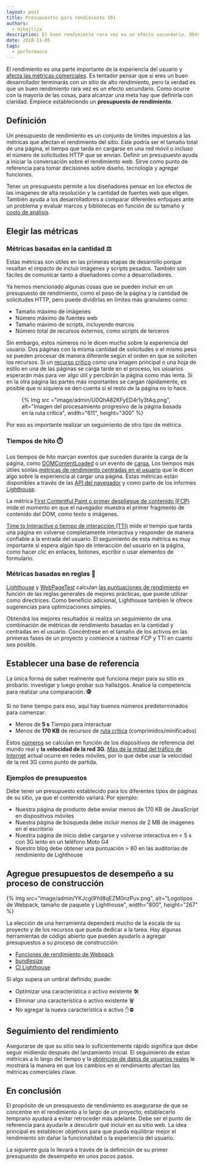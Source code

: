```yaml
---
layout: post
title: Presupuestos para rendimiento 101
authors:
  - mihajlija
description: El buen rendimiento rara vez es un efecto secundario. Obtenga información sobre los presupuestos de rendimiento y cómo pueden encaminarlo hacia el éxito.
date: 2018-11-05
tags:
  - performance
---
```


El rendimiento es una parte importante de la experiencia del usuario y [afecta las métricas comerciales](https://wpostats.com/). Es tentador pensar que si eres un buen desarrollador terminarás con un sitio de alto rendimiento, pero la verdad es que un buen rendimiento rara vez es un efecto secundario. Como ocurre con la mayoría de las cosas, para alcanzar una meta hay que definirla con claridad. Empiece estableciendo un **presupuesto de rendimiento**.

## Definición

Un presupuesto de rendimiento es un conjunto de límites impuestos a las métricas que afectan el rendimiento del sitio. Este podría ser el tamaño total de una página, el tiempo que tarda en cargarse en una red móvil o incluso el número de solicitudes HTTP que se envían. Definir un presupuesto ayuda a iniciar la conversación sobre el rendimiento web. Sirve como punto de referencia para tomar decisiones sobre diseño, tecnología y agregar funciones.

Tener un presupuesto permite a los diseñadores pensar en los efectos de las imágenes de alta resolución y la cantidad de fuentes web que eligen. También ayuda a los desarrolladores a comparar diferentes enfoques ante un problema y evaluar marcos y bibliotecas en función de su tamaño y [costo de análisis](https://medium.com/@addyosmani/the-cost-of-javascript-in-2018-7d8950fbb5d4).

## Elegir las métricas

### Métricas basadas en la cantidad ⚖️

Estas métricas son útiles en las primeras etapas de desarrollo porque resaltan el impacto de incluir imágenes y scripts pesados. También son fáciles de comunicar tanto a diseñadores como a desarrolladores.

Ya hemos mencionado algunas cosas que se pueden incluir en un presupuesto de rendimiento, como el peso de la página y la cantidad de solicitudes HTTP, pero puede dividirlas en límites más granulares como:

- Tamaño máximo de imágenes
- Número máximo de fuentes web
- Tamaño máximo de scripts, incluyendo marcos
- Número total de recursos externos, como scripts de terceros

Sin embargo, estos números no le dicen mucho sobre la experiencia del usuario. Dos páginas con la misma cantidad de solicitudes o el mismo peso se pueden procesar de manera diferente según el orden en que se soliciten los recursos. Si un [recurso crítico](https://developers.google.com/web/fundamentals/performance/critical-rendering-path/) como una imagen principal o una hoja de estilo en una de las páginas se carga tarde en el proceso, los usuarios esperarán más para ver algo útil y percibirán la página como más lenta. Si en la otra página las partes más importantes se cargan rápidamente, es posible que ni siquiera se den cuenta si el resto de la página no lo hace.

<figure>{% Img src ="image/admin/U0QhA82KFyED4r1y3tAq.png", alt="Imagen del procesamiento progresivo de la página basada en la ruta crítica", width="611", height="300" %}</figure>

Por eso es importante realizar un seguimiento de otro tipo de métrica.

### Tiempos de hito ⏱️

Los tiempos de hito marcan eventos que suceden durante la carga de la página, como [DOMContentLoaded](https://developer.mozilla.org/docs/Web/Events/DOMContentLoaded) o un evento de [carga.](https://developer.mozilla.org/docs/Web/Events/load) Los tiempos más útiles sonlas  [métricas de rendimiento centradas en el usuario](https://developers.google.com/web/fundamentals/performance/user-centric-performance-metrics) que le dicen algo sobre la experiencia al cargar una página. Estas métricas están disponibles a través de las [API del navegador](https://developers.google.com/web/fundamentals/performance/user-centric-performance-metrics#measuring_these_metrics_on_real_users_devices) y como parte de los informes [Lighthouse](https://developers.google.com/web/tools/lighthouse/).

La métrica [First Contentful Paint o primer despliegue de contenido (FCP)](/first-contentful-paint) mide el momento en que el navegador muestra el primer fragmento de contenido del DOM, como texto o imágenes.

[Time to Interactive o tiempo de interacción (TTI)](/interactive) mide el tiempo que tarda una página en volverse completamente interactiva y responder de manera confiable a la entrada del usuario. El seguimiento de esta métrica es muy importante si espera algún tipo de interacción del usuario en la página, como hacer clic en enlaces, botones, escribir o usar elementos de formulario.

### Métricas basadas en reglas 💯

[Lighthouse](https://developers.google.com/web/tools/lighthouse/) y [WebPageTest](https://www.webpagetest.org/) calculan [las puntuaciones de rendimiento](https://developers.google.com/web/tools/lighthouse/scoring#perf-scoring) en función de las reglas generales de mejores prácticas, que puede utilizar como directrices. Como beneficio adicional, Lighthouse también le ofrece sugerencias para optimizaciones simples.

Obtendrá los mejores resultados si realiza un seguimiento de una combinación de métricas de rendimiento basadas en la cantidad y centradas en el usuario. Concéntrese en el tamaño de los activos en las primeras fases de un proyecto y comience a rastrear FCP y TTI en cuanto sea posible.

## Establecer una base de referencia

La única forma de saber realmente qué funciona mejor para su sitio es probarlo: investigar y luego probar sus hallazgos. Analice la competencia para realizar una comparación. 🕵️

Si no tiene tiempo para eso, aquí hay buenos números predeterminados para comenzar:

- Menos de **5 s** Tiempo para interactuar
- Menos de **170 KB** de recursos de [ruta crítica](https://developers.google.com/web/fundamentals/performance/critical-rendering-path/) (comprimidos/minificados)

Estos [números](https://infrequently.org/2017/10/can-you-afford-it-real-world-web-performance-budgets/) se calculan en función de los dispositivos de referencia del mundo real y **la velocidad de la red 3G**. [Más de la mitad del tráfico de Internet](https://www.statista.com/statistics/277125/share-of-website-traffic-coming-from-mobile-devices/) actual ocurre en redes móviles, por lo que debe usar la velocidad de la red 3G como punto de partida.

### Ejemplos de presupuestos

Debe tener un presupuesto establecido para los diferentes tipos de páginas de su sitio, ya que el contenido variará. Por ejemplo:

- Nuestra página de producto debe enviar menos de 170 KB de JavaScript en dispositivos móviles
- Nuestra página de búsqueda debe incluir menos de 2 MB de imágenes en el escritorio
- Nuestra página de inicio debe cargarse y volverse interactiva en &lt; 5 s con 3G lento en un teléfono Moto G4
- Nuestro blog debe obtener una puntuación &gt; 80 en las auditorías de rendimiento de Lighthouse

## Agregue presupuestos de desempeño a su proceso de construcción

{% Img src="image/admin/YKJcgI9Yd8qEZM0nzPuv.png", alt="Logotipos de Webpack, tamaño de paquete y Lighthouse", width="800", height="267" %}

La elección de una herramienta dependerá mucho de la escala de su proyecto y de los recursos que pueda dedicar a la tarea. Hay algunas herramientas de código abierto que pueden ayudarlo a agregar presupuestos a su proceso de construcción:

- [Funciones de rendimiento de Webpack](https://webpack.js.org/configuration/performance/)
- [bundlesize](https://github.com/siddharthkp/bundlesize)
- [CI Lighthouse](https://github.com/GoogleChrome/lighthouse-ci)

Si algo supera un umbral definido, puede:

- Optimizar una característica o activo existente 🛠️
- Eliminar una característica o activo existente 🗑️
- No agregar la nueva característica o activo ✋⛔

## Seguimiento del rendimiento

Asegurarse de que su sitio sea lo suficientemente rápido significa que debe seguir midiendo después del lanzamiento inicial. El seguimiento de estas métricas a lo largo del tiempo y la [obtención de datos de usuarios reales](https://developers.google.com/web/fundamentals/performance/navigation-and-resource-timing/) le mostrará la manera en que los cambios en el rendimiento afectan las métricas comerciales clave.

## En conclusión

El propósito de un presupuesto de rendimiento es asegurarse de que se concentre en el rendimiento a lo largo de un proyecto; establecerlo temprano ayudará a evitar retroceder más adelante. Debe ser el punto de referencia para ayudarle a descubrir qué incluir en su sitio web. La idea principal es establecer objetivos para que pueda equilibrar mejor el rendimiento sin dañar la funcionalidad o la experiencia del usuario.

La siguiente guía lo llevará a través de la definición de su primer presupuesto de desempeño en unos pocos pasos.
